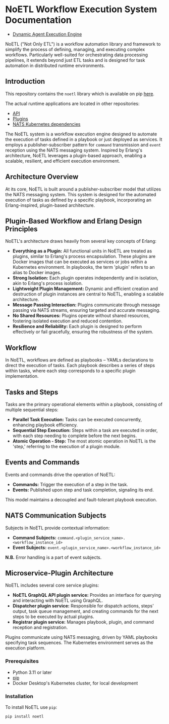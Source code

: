 # NoETL Workflow Execution System Documentation

- [Dynamic Agent Execution Engine](https://github.com/noetl/noetl/wiki/Dynamic-Agent-Execution-Engine)

NoETL ("Not Only ETL") is a workflow automation library and framework to simplify the process of defining, managing, and executing complex workflows. Particularly well-suited for orchestrating data processing pipelines, it extends beyond just ETL tasks and is designed for task automation in distributed runtime environments.

## Introduction

This repository contains the `noetl` library which is available on pip [here](https://pypi.org/project/noetl/). 

The actual runtime applications are located in other repositories:
- [API](https://github.com/noetl/noetl-api)
- [Plugins](https://github.com/noetl/noetl-plugins)
- [NATS Kubernetes dependencies](https://github.com/noetl/k8s)

The NoETL system is a workflow execution engine designed to automate the execution of tasks defined in a playbook or just deployed as services. It employs a publisher-subscriber pattern for `command` transmission and `event` reception using the NATS messaging system. Inspired by Erlang's architecture, NoETL leverages a plugin-based approach, enabling a scalable, resilient, and efficient execution environment.

## Architecture Overview

At its core, NoETL is built around a publisher-subscriber model that utilizes the NATS messaging system. This system is designed for the automated execution of tasks as defined by a specific playbook, incorporating an Erlang-inspired, plugin-based architecture.

## Plugin-Based Workflow and Erlang Design Principles

NoETL's architecture draws heavily from several key concepts of Erlang:

- **Everything as a Plugin:** All functional units in NoETL are treated as plugins, similar to Erlang's process encapsulation. These plugins are Docker images that can be executed as services or jobs within a Kubernetes environment. In playbooks, the term 'plugin' refers to an alias to Docker images.
- **Strong Isolation:** Each plugin operates independently and in isolation, akin to Erlang's process isolation.
- **Lightweight Plugin Management:** Dynamic and efficient creation and destruction of plugin instances are central to NoETL, enabling a scalable architecture.
- **Message Passing Interaction:** Plugins communicate through message passing via NATS streams, ensuring targeted and accurate messaging.
- **No Shared Resources:** Plugins operate without shared resources, fostering isolated execution and reduced contention.
- **Resilience and Reliability:** Each plugin is designed to perform effectively or fail gracefully, ensuring the robustness of the system.

## Workflow

In NoETL, workflows are defined as playbooks – YAMLs declarations to direct the execution of tasks. Each playbook describes a series of steps within tasks, where each step corresponds to a specific plugin implementation.

## Tasks and Steps

Tasks are the primary operational elements within a playbook, consisting of multiple sequential steps:

- **Parallel Task Execution:** Tasks can be executed concurrently, enhancing playbook efficiency.
- **Sequential Step Execution:** Steps within a task are executed in order, with each step needing to complete before the next begins.
- **Atomic Operation - Step:** The most atomic operation in NoETL is the 'step,' referring to the execution of a plugin module.

## Events and Commands

Events and commands drive the operation of NoETL:

- **Commands:** Trigger the execution of a step in the task.
- **Events:** Published upon step and task completion, signaling its end.

This model maintains a decoupled and fault-tolerant playbook execution.

## NATS Communication Subjects

Subjects in NoETL provide contextual information:

- **Command Subjects:** `command.<plugin_service_name>.<workflow_instance_id>`
- **Event Subjects:** `event.<plugin_service_name>.<workflow_instance_id>`
 
**N.B.** Error handling is a part of event subjects.

## Microservice-Plugin Architecture

NoETL includes several core service plugins:

- **NoETL GraphQL API plugin service:** Provides an interface for querying and interacting with NoETL using GraphQL.
- **Dispatcher plugin service:** Responsible for dispatch actions, steps' output, task queue management, and creating commands for the next steps to be executed by actual plugins.
- **Registrar plugin service:**  Manages playbook, plugin, and command reception and registration.

Plugins communicate using NATS messaging, driven by YAML playbooks specifying task sequences. The Kubernetes environment serves as the execution platform.  

### Prerequisites

- Python 3.11 or later
- [pip](https://pip.pypa.io/en/stable/installation/)
- Docker Desktop's Kubernetes cluster, for local development

### Installation

To install NoETL use `pip`:

```bash
pip install noetl
```
